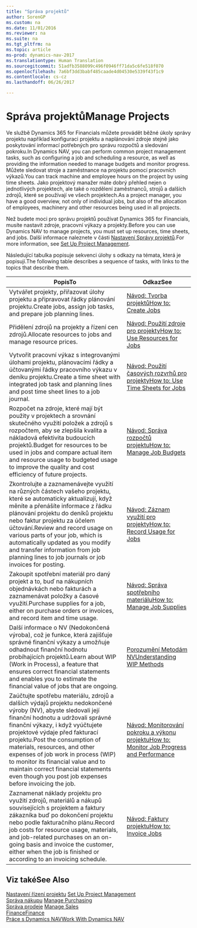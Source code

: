```yaml
---
title: "Správa projektů"
author: SorenGP
ms.custom: na
ms.date: 11/01/2016
ms.reviewer: na
ms.suite: na
ms.tgt_pltfrm: na
ms.topic: article
ms-prod: dynamics-nav-2017
ms.translationtype: Human Translation
ms.sourcegitcommit: 51adfb3588099c496f0946ff71da5c6fe518f070
ms.openlocfilehash: 7a6bf3dd3babf485caade4d04530e5339f43f1c9
ms.contentlocale: cs-cz
ms.lasthandoff: 06/26/2017

---
```


# <a name="manage-projects"></a><span data-ttu-id="7837e-102">Správa projektů</span><span class="sxs-lookup"><span data-stu-id="7837e-102">Manage Projects</span></span>
<span data-ttu-id="7837e-103">Ve službě Dynamics 365 for Financials můžete provádět běžné úkoly správy projektu například konfiguraci projektu a naplánování zdroje stejně jako poskytování informací potřebných pro správu rozpočtů a sledování pokroku.</span><span class="sxs-lookup"><span data-stu-id="7837e-103">In Dynamics NAV, you can perform common project management tasks, such as configuring a job and scheduling a resource, as well as providing the information needed to manage budgets and monitor progress.</span></span> <span data-ttu-id="7837e-104">Můžete sledovat stroje a zaměstnance na projektu pomocí pracovních výkazů.</span><span class="sxs-lookup"><span data-stu-id="7837e-104">You can track machine and employee hours on the project by using time sheets.</span></span> <span data-ttu-id="7837e-105">Jako projektový manažer máte dobrý přehled nejen o jednotlivých projektech, ale také o rozdělení zaměstnanců, strojů a dalších zdrojů, které se používají ve všech projektech.</span><span class="sxs-lookup"><span data-stu-id="7837e-105">As a project manager, you have a good overview, not only of individual jobs, but also of the allocation of employees, machinery and other resources being used in all projects.</span></span>

<span data-ttu-id="7837e-106">Než budete moci pro správu projektů používat Dynamics 365 for Financials, musíte nastavit zdroje, pracovní výkazy a projekty.</span><span class="sxs-lookup"><span data-stu-id="7837e-106">Before you can use Dynamics NAV to manage projects, you must set up resources, time sheets, and jobs.</span></span> <span data-ttu-id="7837e-107">Další informace naleznete v části [Nastavení Správy projektů](projects-setup-projects.md).</span><span class="sxs-lookup"><span data-stu-id="7837e-107">For more information, see [Set Up Project Management](projects-setup-projects.md).</span></span>  

<span data-ttu-id="7837e-108">Následující tabulka popisuje sekvenci úlohy s odkazy na témata, která je popisují.</span><span class="sxs-lookup"><span data-stu-id="7837e-108">The following table describes a sequence of tasks, with links to the topics that describe them.</span></span>

|<span data-ttu-id="7837e-109">Popis</span><span class="sxs-lookup"><span data-stu-id="7837e-109">To</span></span> |<span data-ttu-id="7837e-110">Odkaz</span><span class="sxs-lookup"><span data-stu-id="7837e-110">See</span></span> |
|---|----|
|<span data-ttu-id="7837e-111">Vytvářet projekty, přiřazovat úlohy projektu a připravovat řádky plánování projektu.</span><span class="sxs-lookup"><span data-stu-id="7837e-111">Create jobs, assign job tasks, and prepare job planning lines.</span></span>|[<span data-ttu-id="7837e-112">Návod: Tvorba projektů</span><span class="sxs-lookup"><span data-stu-id="7837e-112">How to: Create Jobs</span></span>](projects-how-create-jobs.md)|
|<span data-ttu-id="7837e-113">Přidělení zdrojů na projekty a řízení cen zdrojů.</span><span class="sxs-lookup"><span data-stu-id="7837e-113">Allocate resources to jobs and manage resource prices.</span></span>|[<span data-ttu-id="7837e-114">Návod: Použití zdroje pro projekty</span><span class="sxs-lookup"><span data-stu-id="7837e-114">How to: Use Resources for Jobs</span></span>](projects-how-use-resources.md)|
|<span data-ttu-id="7837e-115">Vytvořit pracovní výkaz s integrovanými úlohami projektu, plánovacími řádky a účtovanými řádky pracovního výkazu v deníku projektu.</span><span class="sxs-lookup"><span data-stu-id="7837e-115">Create a time sheet with integrated job task and planning lines and post time sheet lines to a job journal.</span></span>|[<span data-ttu-id="7837e-116">Návod: Použití časových rozvrhů pro projekty</span><span class="sxs-lookup"><span data-stu-id="7837e-116">How to: Use Time Sheets for Jobs</span></span>](projects-how-use-time-sheets.md)|
|<span data-ttu-id="7837e-117">Rozpočet na zdroje, které mají být použity v projektech a srovnání skutečného využití položek a zdrojů s rozpočtem, aby se zlepšila kvalita a nákladová efektivita budoucích projektů.</span><span class="sxs-lookup"><span data-stu-id="7837e-117">Budget for resources to be used in jobs and compare actual item and resource usage to budgeted usage to improve the quality and cost efficiency of future projects.</span></span>|[<span data-ttu-id="7837e-118">Návod: Správa rozpočtů projektu</span><span class="sxs-lookup"><span data-stu-id="7837e-118">How to: Manage Job Budgets</span></span>](projects-how-manage-budgets.md)|
|<span data-ttu-id="7837e-119">Zkontrolujte a zaznamenávejte využití na různých částech vašeho projektu, které se automaticky aktualizují, když měníte a přenášíte informace z řádku plánování projektu do deníků projektu nebo faktur projektu za účelem účtování.</span><span class="sxs-lookup"><span data-stu-id="7837e-119">Review and record usage on various parts of your job, which is automatically updated as you modify and transfer information from job planning lines to job journals or job invoices for posting.</span></span>|[<span data-ttu-id="7837e-120">Návod: Záznam využití pro projekty</span><span class="sxs-lookup"><span data-stu-id="7837e-120">How to: Record Usage for Jobs</span></span>](projects-how-record-job-usage.md)|
|<span data-ttu-id="7837e-121">Zakoupit spotřební materiál pro daný projekt a to, buď na nákupních objednávkách nebo fakturách a zaznamenávat položky a časové využití.</span><span class="sxs-lookup"><span data-stu-id="7837e-121">Purchase supplies for a job, either on purchase orders or invoices, and record item and time usage.</span></span>|[<span data-ttu-id="7837e-122">Návod: Správa spotřebního materiálu</span><span class="sxs-lookup"><span data-stu-id="7837e-122">How to: Manage Job Supplies</span></span>](projects-how-manage-project-supplies.md)|
|<span data-ttu-id="7837e-123">Další informace o NV (Nedokončená výroba), což je funkce, která zajišťuje správné finanční výkazy a umožňuje odhadnout finanční hodnotu probíhajících projektů.</span><span class="sxs-lookup"><span data-stu-id="7837e-123">Learn about WIP (Work in Process), a feature that ensures correct financial statements and enables you to estimate the financial value of jobs that are ongoing.</span></span>|[<span data-ttu-id="7837e-124">Porozumění Metodám NV</span><span class="sxs-lookup"><span data-stu-id="7837e-124">Understanding WIP Methods</span></span>](projects-understanding-wip.md)|
|<span data-ttu-id="7837e-125">Zaúčtujte spotřebu materiálu, zdrojů a dalších výdajů projektu nedokončené výroby (NV), abyste sledovali její finanční hodnotu a udržovali správné finanční výkazy, i když vyúčtujete projektové výdaje před fakturací projektu.</span><span class="sxs-lookup"><span data-stu-id="7837e-125">Post the consumption of materials, resources, and other expenses of job work in process (WIP) to monitor its financial value and to maintain correct financial statements even though you post job expenses before invoicing the job.</span></span>|[<span data-ttu-id="7837e-126">Návod: Monitorování pokroku a výkonu projektu</span><span class="sxs-lookup"><span data-stu-id="7837e-126">How to: Monitor Job Progress and Performance</span></span>](projects-how-monitor-progress-performance.md)|
|<span data-ttu-id="7837e-127">Zaznamenat náklady projektu pro využití zdrojů, materiálů a nákupů souvisejících s projektem a faktury zákazníka buď po dokončení projektu nebo podle fakturačního plánu.</span><span class="sxs-lookup"><span data-stu-id="7837e-127">Record job costs for resource usage, materials, and job-related purchases on an on-going basis and invoice the customer, either when the job is finished or according to an invoicing schedule.</span></span>|[<span data-ttu-id="7837e-128">Návod: Faktury projektu</span><span class="sxs-lookup"><span data-stu-id="7837e-128">How to: Invoice Jobs</span></span>](projects-how-invoice-jobs.md)|

## <a name="see-also"></a><span data-ttu-id="7837e-129">Viz také</span><span class="sxs-lookup"><span data-stu-id="7837e-129">See Also</span></span>
<span data-ttu-id="7837e-130">[Nastavení řízení projektu](projects-setup-projects.md)  </span><span class="sxs-lookup"><span data-stu-id="7837e-130">[Set Up Project Management](projects-setup-projects.md)  </span></span>  
<span data-ttu-id="7837e-131">[Správa nákupu](purchasing-manage-purchasing.md)       </span><span class="sxs-lookup"><span data-stu-id="7837e-131">[Manage Purchasing](purchasing-manage-purchasing.md)       </span></span>  
<span data-ttu-id="7837e-132">[Správa prodeje](sales-manage-sales.md)  </span><span class="sxs-lookup"><span data-stu-id="7837e-132">[Manage Sales](sales-manage-sales.md)  </span></span>  
[<span data-ttu-id="7837e-133">Finance</span><span class="sxs-lookup"><span data-stu-id="7837e-133">Finance</span></span>](finance-setup.md)  
[<span data-ttu-id="7837e-134">Práce s Dynamics NAV</span><span class="sxs-lookup"><span data-stu-id="7837e-134">Work With Dynamics NAV</span></span>](ui-work-product.md)  

